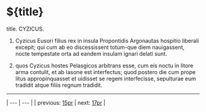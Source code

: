 # ${title}

title. CYZICUS.



1. Cyzicus Eusori filius rex in insula Propontidis Argonautas hospitio liberali excepit; qui cum ab eo discessissent totum-que diem nauigassent, nocte tempestate orta ad eandem insulam ignari delati sunt.



2. quos Cyzicus hostes Pelasgicos arbitrans esse, cum eis noctu in litore arma contulit, et ab Iasone est interfectus; quod postero die cum prope litus appropinquasset et uidisset se regem interfecisse, sepulturae eum tradidit atque filiis regnum tradidit.



---

| --- | --- |
| previous: [15pr](../15pr/) | next: [17pr](../17pr/) |
